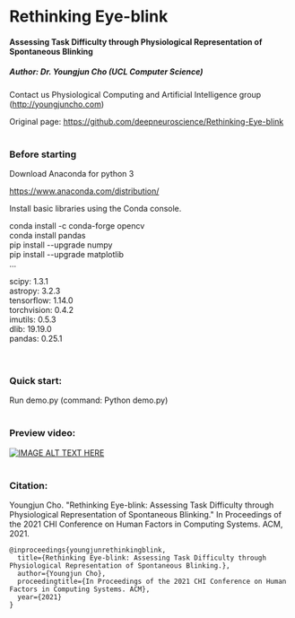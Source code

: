 # Rethinking Eye-blink
#### Assessing Task Difficulty through Physiological Representation of Spontaneous Blinking
##### Author: Dr. Youngjun Cho (UCL Computer Science)
Contact us Physiological Computing and Artificial Intelligence group (http://youngjuncho.com)

Original page: https://github.com/deepneuroscience/Rethinking-Eye-blink
<br/>
<br/>
### Before starting
Download Anaconda for python 3

https://www.anaconda.com/distribution/


Install basic libraries using the Conda console.

conda install -c conda-forge opencv\
conda install pandas\
pip install --upgrade numpy\
pip install --upgrade matplotlib\
...

scipy: 1.3.1 \
astropy: 3.2.3 \
tensorflow: 1.14.0\
torchvision: 0.4.2\
imutils: 0.5.3\
dlib: 19.19.0\
pandas: 0.25.1
<br/>
<br/>
<br/>
### Quick start:
Run demo.py (command: Python demo.py)
<br/>
<br/>
### Preview video:
[![IMAGE ALT TEXT HERE](http://youngjuncho.com/wp-content/uploads/2021/02/Rethinking-Eyeblink-Preview-1024x576.png)](https://youngjuncho.com/2021/rethinking-eyeblink/preview-video/)
<br/>
<br/>
### Citation:
Youngjun Cho. "Rethinking Eye-blink: Assessing Task Difficulty through Physiological Representation of Spontaneous Blinking." In Proceedings of the 2021 CHI Conference on Human Factors in Computing Systems. ACM, 2021.<br />
```
@inproceedings{youngjunrethinkingblink,  
  title={Rethinking Eye-blink: Assessing Task Difficulty through Physiological Representation of Spontaneous Blinking.},  
  author={Youngjun Cho},  
  proceedingtitle={In Proceedings of the 2021 CHI Conference on Human Factors in Computing Systems. ACM},  
  year={2021}  
}  
```
